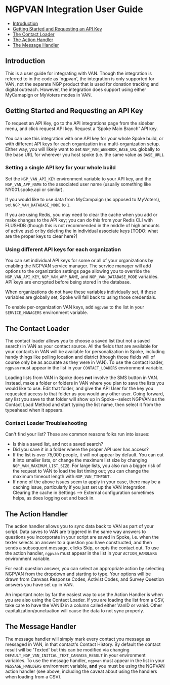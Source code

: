 # NGPVAN Integration User Guide

- [Introduction](#introduction)
- [Getting Started and Requesting an API Key](#getting-started-and-requesting-an-api-key)
- [The Contact Loader](#the-contact-loader)
- [The Action Handler](#the-action-handler)
- [The Message Handler](#the-message-handler)

## Introduction

This is a user guide for integrating with VAN. Though the integration is referred to in the code as 'ngpvan', the integration is only supported for VAN, not the separate NGP product that is used for donation tracking and digital outreach. However, the integration does support using either MyCamapign or MyVoters modes in VAN.


## Getting Started and Requesting an API Key

To request an API Key, go to the API integrations page from the sidebar menu, and click request API key. Request a 'Spoke Main Branch' API key.

You can use this integration with one API key for your whole Spoke build, or with different API keys for each organization in a multi-organization setup. Either way, you will likely want to set `NGP_VAN_WEBHOOK_BASE_URL` globally to the base URL for wherever you host spoke (i.e. the same value as `BASE_URL`).

### Setting a single API key for your whole build

Set the `NGP_VAN_API_KEY` environment variable to your API key, and the `NGP_VAN_APP_NAME` to the associated user name (usually something like NY001.spoke.api or similar).

If you would like to use data from MyCampaign (as opposed to MyVoters), set `NGP_VAN_DATABASE_MODE` to `1`.

If you are using Redis, you may need to clear the cache when you add or make changes to the API key; you can do this from your Redis CLI with FLUSHDB (though this is not recommended in the middle of high amounts of active use) or by deleting the in individual associate keys [TODO: what are the proper keys to clear here?]

### Using different API keys for each organization

You can set individual API keys for some or all of your organizations by enabling the NGPVAN service manager. The service manager will add options to the organization settings page allowing you to override the `NGP_VAN_API_KEY`, `NGP_VAN_APP_NAME`, and `NGP_VAN_DATABASE_MODE` variables. API keys are encrypted before being stored in the database.

When organizations do not have these variables individually set, if these variables are globally set, Spoke will fall back to using those credentials.

To enable per-organization VAN keys, add `ngpvan` to the list in your `SERVICE_MANAGERS` environment variable.

## The Contact Loader

The contact loader allows you to choose a saved list (but not a saved search) in VAN as your contact source. All the fields that are available for your contacts in VAN will be available for personalization in Spoke, including handy things like polling location and district (though those fields will of course only be as accurate as they were in VAN). To use the contact loader, `ngpvan` must appear in the list in your `CONTACT_LOADERS` environment variable.

Loading lists from VAN in Spoke does <b>not</b> involve the SMS button in VAN. Instead, make a folder or folders in VAN where you plan to save the lists you would like to use. Edit that folder, and give the API User for the key you requested access to that folder as you would any other user. Going forward, any list you save to that folder will show up in Spoke--select NGPVAN as the Contact Load Method and start typing the list name, then select it from the typeahead when it appears.

### Contact Loader Troubleshooting

Can't find your list? These are common reasons folks run into issues:

* Is this a saved list, and not a saved search?
* Did you save it in a folder where the proper API user has access?
* If the list is over 75,000 people, it will not appear by default. You can cut it into smaller lists, or change the maximum list size by changing `NGP_VAN_MAXIMUM_LIST_SIZE`. For large lists, you also run a bigger risk of the request to VAN to load the list timing out; you can change the maximum timeout length with `NGP_VAN_TIMEOUT`.
* If none of the above issues seem to apply in your case, there may be a caching issue, particularly if you just set up the VAN integration. Clearing the cache in Settings --> External configuration sometimes helps, as does logging out and back in.

## The Action Handler

The action handler allows you to sync data back to VAN as part of your script. Data saves to VAN are triggered in the same way answers to questions you incorporate in your script are saved in Spoke, i.e. when the texter selects an answer to a question you have constructed, and then sends a subsequent message, clicks Skip, or opts the contact out. To use the action handler, `ngpvan` must appear in the list in your `ACTION_HANDLERS` environment variable.

For each question answer, you can select an appropriate action by selecting NGPVAN from the dropdown and starting to type. Your options will be drawn from Canvass Response Codes, Activist Codes, and Survey Question answers you have set up in VAN.

An important note: by far the easiest way to use the Action Handler is when you are also using the Contact Loader. If you are loading the list from a CSV, take care to have the VANID in a column called either VanID or vanid. Other capitalization/punctuation will cause the data to not sync properly.

## The Message Handler

The message handler will simply mark every contact you message as messaged in VAN, in that contact's Contact History. By default the contact result will be 'Texted' but this can be modified via changing `DEFAULT_NGP_VAN_INITIAL_TEXT_CANVASS_RESULT` in your environment variables. To use the message handler, `ngpvan` must appear in the list in your `MESSAGE_HANLDERS` environment variable, <b>and</b> you must be using the NGPVAN action handler (see above, including the caveat about using the handlers when loading from a CSV).
